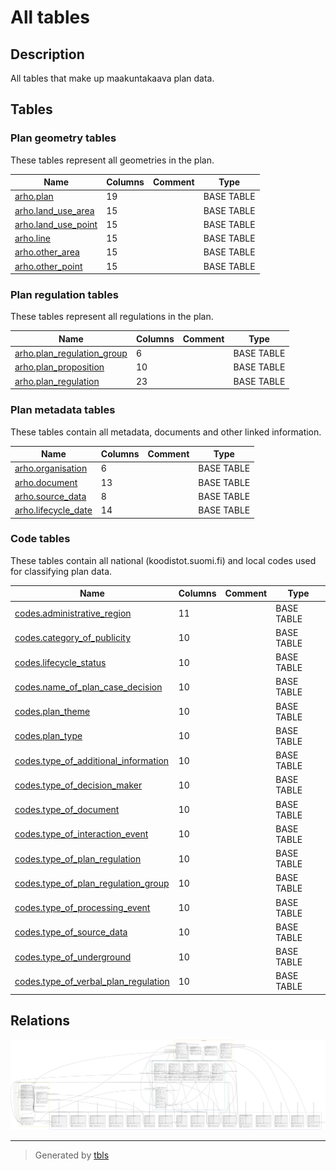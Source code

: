 # All tables

## Description

All tables that make up maakuntakaava plan data.

## Tables

### Plan geometry tables

These tables represent all geometries in the plan.

| Name | Columns | Comment | Type |
| ---- | ------- | ------- | ---- |
| [arho.plan](arho.plan.md) | 19 |  | BASE TABLE |
| [arho.land_use_area](arho.land_use_area.md) | 15 |  | BASE TABLE |
| [arho.land_use_point](arho.land_use_point.md) | 15 |  | BASE TABLE |
| [arho.line](arho.line.md) | 15 |  | BASE TABLE |
| [arho.other_area](arho.other_area.md) | 15 |  | BASE TABLE |
| [arho.other_point](arho.other_point.md) | 15 |  | BASE TABLE |

### Plan regulation tables

These tables represent all regulations in the plan.

| Name | Columns | Comment | Type |
| ---- | ------- | ------- | ---- |
| [arho.plan_regulation_group](arho.plan_regulation_group.md) | 6 |  | BASE TABLE |
| [arho.plan_proposition](arho.plan_proposition.md) | 10 |  | BASE TABLE |
| [arho.plan_regulation](arho.plan_regulation.md) | 23 |  | BASE TABLE |

### Plan metadata tables

These tables contain all metadata, documents and other linked information.

| Name | Columns | Comment | Type |
| ---- | ------- | ------- | ---- |
| [arho.organisation](arho.organisation.md) | 6 |  | BASE TABLE |
| [arho.document](arho.document.md) | 13 |  | BASE TABLE |
| [arho.source_data](arho.source_data.md) | 8 |  | BASE TABLE |
| [arho.lifecycle_date](arho.lifecycle_date.md) | 14 |  | BASE TABLE |

### Code tables

These tables contain all national (koodistot.suomi.fi) and local codes used for classifying plan data.

| Name | Columns | Comment | Type |
| ---- | ------- | ------- | ---- |
| [codes.administrative_region](codes.administrative_region.md) | 11 |  | BASE TABLE |
| [codes.category_of_publicity](codes.category_of_publicity.md) | 10 |  | BASE TABLE |
| [codes.lifecycle_status](codes.lifecycle_status.md) | 10 |  | BASE TABLE |
| [codes.name_of_plan_case_decision](codes.name_of_plan_case_decision.md) | 10 |  | BASE TABLE |
| [codes.plan_theme](codes.plan_theme.md) | 10 |  | BASE TABLE |
| [codes.plan_type](codes.plan_type.md) | 10 |  | BASE TABLE |
| [codes.type_of_additional_information](codes.type_of_additional_information.md) | 10 |  | BASE TABLE |
| [codes.type_of_decision_maker](codes.type_of_decision_maker.md) | 10 |  | BASE TABLE |
| [codes.type_of_document](codes.type_of_document.md) | 10 |  | BASE TABLE |
| [codes.type_of_interaction_event](codes.type_of_interaction_event.md) | 10 |  | BASE TABLE |
| [codes.type_of_plan_regulation](codes.type_of_plan_regulation.md) | 10 |  | BASE TABLE |
| [codes.type_of_plan_regulation_group](codes.type_of_plan_regulation_group.md) | 10 |  | BASE TABLE |
| [codes.type_of_processing_event](codes.type_of_processing_event.md) | 10 |  | BASE TABLE |
| [codes.type_of_source_data](codes.type_of_source_data.md) | 10 |  | BASE TABLE |
| [codes.type_of_underground](codes.type_of_underground.md) | 10 |  | BASE TABLE |
| [codes.type_of_verbal_plan_regulation](codes.type_of_verbal_plan_regulation.md) | 10 |  | BASE TABLE |

## Relations

![er](viewpoint-0.svg)

---

> Generated by [tbls](https://github.com/k1LoW/tbls)
